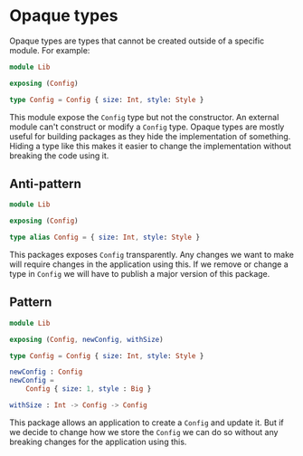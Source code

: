 # Opaque types

Opaque types are types that cannot be created outside of a specific module. For example:

```elm
module Lib

exposing (Config)

type Config = Config { size: Int, style: Style }
```

This module expose the `Config` type but not the constructor. An external module can't construct or modify a `Config` type.
Opaque types are mostly useful for building packages as they hide the implementation of something. Hiding a type like this makes it easier to change the implementation without breaking the code using it.

## Anti-pattern

```elm
module Lib

exposing (Config)

type alias Config = { size: Int, style: Style }
```

This packages exposes `Config` transparently. Any changes we want to make will require changes in the application using this. If we remove or change a type in `Config` we will have to publish a major version of this package.

## Pattern

```elm
module Lib

exposing (Config, newConfig, withSize)

type Config = Config { size: Int, style: Style }

newConfig : Config
newConfig =
	Config { size: 1, style : Big }

withSize : Int -> Config -> Config
```

This package allows an application to create a `Config` and update it. But if we decide to change how we store the `Config` we can do so without any breaking changes for the application using this.

